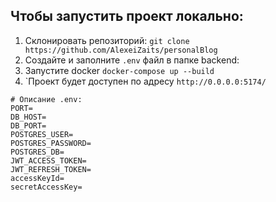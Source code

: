 ## Чтобы запустить проект локально:
1. Склонировать репозиторий: ``git clone https://github.com/AlexeiZaits/personalBlog``
2. Создайте и заполните ``.env`` файл в папке backend:
3. Запустите docker ``docker-compose up --build``
4. `Проект будет доступен по адресу ``http://0.0.0.0:5174/``

```
# Описание .env:
PORT=
DB_HOST=
DB_PORT=
POSTGRES_USER=
POSTGRES_PASSWORD=
POSTGRES_DB=
JWT_ACCESS_TOKEN=
JWT_REFRESH_TOKEN=
accessKeyId=
secretAccessKey=
```